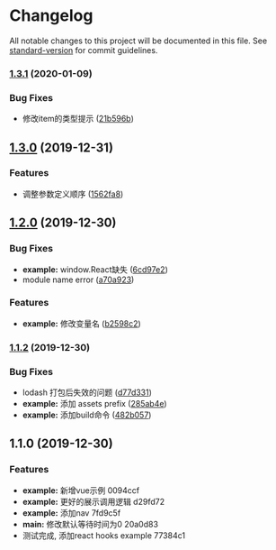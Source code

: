 # Changelog

All notable changes to this project will be documented in this file. See [standard-version](https://github.com/conventional-changelog/standard-version) for commit guidelines.

### [1.3.1](https://github.com/myWsq/query-it/compare/v1.3.0...v1.3.1) (2020-01-09)


### Bug Fixes

* 修改item的类型提示 ([21b596b](https://github.com/myWsq/query-it/commit/21b596b))

## [1.3.0](https://github.com/myWsq/query-it/compare/v1.2.0...v1.3.0) (2019-12-31)


### Features

* 调整参数定义顺序 ([1562fa8](https://github.com/myWsq/query-it/commit/1562fa8))

## [1.2.0](https://github.com/myWsq/query-it/compare/v1.1.2...v1.2.0) (2019-12-30)


### Bug Fixes

* **example:** window.React缺失 ([6cd97e2](https://github.com/myWsq/query-it/commit/6cd97e2))
* module name error ([a70a923](https://github.com/myWsq/query-it/commit/a70a923))


### Features

* **example:** 修改变量名 ([b2598c2](https://github.com/myWsq/query-it/commit/b2598c2))

### [1.1.2](https://github.com/myWsq/query-it/compare/v1.1.1...v1.1.2) (2019-12-30)


### Bug Fixes

* lodash 打包后失效的问题 ([d77d331](https://github.com/myWsq/query-it/commit/d77d331))
* **example:** 添加 assets prefix ([285ab4e](https://github.com/myWsq/query-it/commit/285ab4e))
* **example:** 添加build命令 ([482b057](https://github.com/myWsq/query-it/commit/482b057))

## 1.1.0 (2019-12-30)


### Features

* **example:** 新增vue示例 0094ccf
* **example:** 更好的展示调用逻辑 d29fd72
* **example:** 添加nav 7fd9c5f
* **main:** 修改默认等待时间为0 20a0d83
* 测试完成, 添加react hooks example 77384c1
